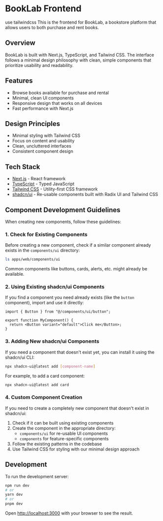 # BookLab Frontend

use tailwindcss
This is the frontend for BookLab, a bookstore platform that allows users to both purchase and rent books.

## Overview

BookLab is built with Next.js, TypeScript, and Tailwind CSS. The interface follows a minimal design philosophy with clean, simple components that prioritize usability and readability.

## Features

- Browse books available for purchase and rental
- Minimal, clean UI components
- Responsive design that works on all devices
- Fast performance with Next.js

## Design Principles

- Minimal styling with Tailwind CSS
- Focus on content and usability
- Clean, uncluttered interfaces
- Consistent component design

## Tech Stack

- [Next.js](https://nextjs.org/) - React framework
- [TypeScript](https://www.typescriptlang.org/) - Typed JavaScript
- [Tailwind CSS](https://tailwindcss.com/) - Utility-first CSS framework
- [shadcn/ui](https://ui.shadcn.com/) - Re-usable components built with Radix UI and Tailwind CSS

## Component Development Guidelines

When creating new components, follow these guidelines:

### 1. Check for Existing Components

Before creating a new component, check if a similar component already exists in the `components/ui` directory:

```bash
ls apps/web/components/ui
```

Common components like buttons, cards, alerts, etc. might already be available.

### 2. Using Existing shadcn/ui Components

If you find a component you need already exists (like the `button` component), import and use it directly:

```tsx
import { Button } from "@/components/ui/button";

export function MyComponent() {
  return <Button variant="default">Click me</Button>;
}
```

### 3. Adding New shadcn/ui Components

If you need a component that doesn't exist yet, you can install it using the shadcn/ui CLI:

```bash
npx shadcn-ui@latest add [component-name]
```

For example, to add a card component:

```bash
npx shadcn-ui@latest add card
```

### 4. Custom Component Creation

If you need to create a completely new component that doesn't exist in shadcn/ui:

1. Check if it can be built using existing components
2. Create the component in the appropriate directory:
   - `components/ui` for re-usable UI components
   - `components` for feature-specific components
3. Follow the existing patterns in the codebase
4. Use Tailwind CSS for styling with our minimal design approach

## Development

To run the development server:

```bash
npm run dev
# or
yarn dev
# or
pnpm dev
```

Open [http://localhost:3000](http://localhost:3000) with your browser to see the result.

